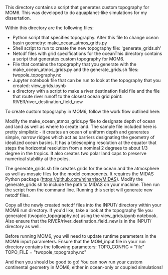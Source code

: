 This directory contains a script that generates custom topography for MOM6. This was developed to do aquaplanet-like simulations for my dissertation.

Within this directory are the following files:
  - Python script that specifies topography. Alter this file to change ocean basin geometry: make_ocean_atmos_grids.py 
  - Shell script to run to create the new topography file: 'generate_grids.sh'  
  - Netcdf files with grid specifications for the oceanThis directory contains a script that generates custom topography for MOM6.
  - File that contains the topography that you generate with the make_ocean_atmos_grids.py and the generate_grids.sh files: twopole_topography.nc
  - Jupyter notebook file that can be run to look at the topography that you created: view_grids.ipynb
  - a directory with a script to make a river destination field file and the file that route river runoff to the closest ocean grid point: RIVER/river_destination_field_new 

To create custom topography in MOM6, follow the work flow outlined here:

Modify the make_ocean_atmos_grids.py file to designate depth of ocean and land as well as where to create land. The sample file included here is pretty simplistic - it creates an ocean of uniform depth and generates simple, narrow ridges which act as barriers designating the geometry of idealized ocean basins. It has a telescoping resolution at the equator that steps the horizontal resolution from a nominal 2 degrees to about 1/3 degree in the tropics. It also creates two polar land caps to preserve numerical stability at the poles. 

The generate_grids.sh file creates grids for the ocean and the atmosphere as well as mosaic files for the model components. It requires the MIDAS Python package (https://github.com/mjharriso/MIDAS). Modify the generate_grids.sh to include the path to MIDAS on your machine. Then run the script from the command line. Running this script will generate new netcdf files.

Copy all the newly created netcdf files into the INPUT/ directory within your MOM6 run directory. If you'd like, take a look at the topography file you generated (twopole_topography.nc) using the view_grids.ipynb notebook. Also ensure that the RIVER/river_destination_field_new is in the INPUT/ directory as well. 

Before running MOM6, you will need to update runtime parameters in the MOM6 input parameters. Ensure that the MOM_input file in your run directory contains the following parameters:
TOPO_CONFIG = "file"
TOPO_FILE = "twopole_topography.nc" 

And then you should be good to go! You can now run your custom continental geometry in MOM6, either in ocean-only or coupled simulations!
